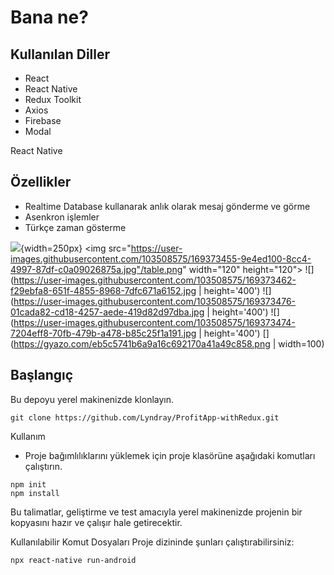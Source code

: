 # Bana ne?

## Kullanılan Diller
- React
- React Native
- Redux Toolkit
- Axios
- Firebase
- Modal

React Native

## Özellikler

* Realtime Database kullanarak anlık olarak mesaj gönderme ve görme
* Asenkron işlemler
* Türkçe zaman gösterme

![](https://user-images.githubusercontent.com/103508575/169373455-9e4ed100-8cc4-4997-87df-c0a09026875a.jpg ){width=250px}
<img src="https://user-images.githubusercontent.com/103508575/169373455-9e4ed100-8cc4-4997-87df-c0a09026875a.jpg"/table.png"  width="120" height="120">
![](https://user-images.githubusercontent.com/103508575/169373462-f29ebfa8-651f-4855-8968-7dfc671a6152.jpg | height='400')
![](https://user-images.githubusercontent.com/103508575/169373476-01cada82-cd18-4257-aede-419d82d97dba.jpg | height='400')
![](https://user-images.githubusercontent.com/103508575/169373474-7204eff8-70fb-479b-a478-b85c25f1a191.jpg | height='400')
[](https://gyazo.com/eb5c5741b6a9a16c692170a41a49c858.png | width=100)


## Başlangıç
Bu depoyu yerel makinenizde klonlayın.
```
git clone https://github.com/Lyndray/ProfitApp-withRedux.git
```

Kullanım
* Proje bağımlılıklarını yüklemek için proje klasörüne aşağıdaki komutları çalıştırın.

```
npm init
npm install
```

Bu talimatlar, geliştirme ve test amacıyla yerel makinenizde projenin bir kopyasını hazır ve çalışır hale getirecektir.

Kullanılabilir Komut Dosyaları
Proje dizininde şunları çalıştırabilirsiniz:
```
npx react-native run-android
```
